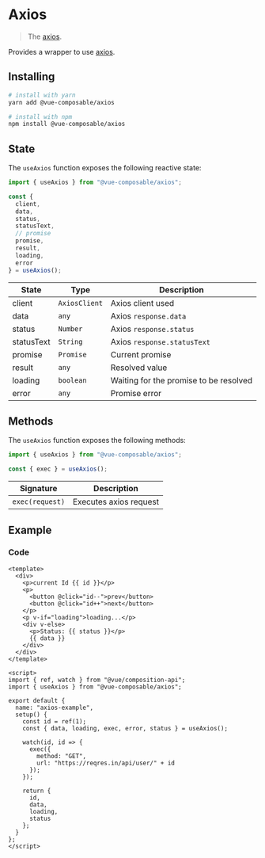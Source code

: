 # Axios

> The [axios](https://github.com/axios/axios).

Provides a wrapper to use [axios](https://github.com/axios/axios).

## Installing

```bash
# install with yarn
yarn add @vue-composable/axios

# install with npm
npm install @vue-composable/axios
```

## State

The `useAxios` function exposes the following reactive state:

```js
import { useAxios } from "@vue-composable/axios";

const {
  client,
  data,
  status,
  statusText,
  // promise
  promise,
  result,
  loading,
  error
} = useAxios();
```

| State      | Type          | Description                            |
| ---------- | ------------- | -------------------------------------- |
| client     | `AxiosClient` | Axios client used                      |
| data       | `any`         | Axios `response.data`                  |
| status     | `Number`      | Axios `response.status`                |
| statusText | `String`      | Axios `response.statusText`            |
| promise    | `Promise`     | Current promise                        |
| result     | `any`         | Resolved value                         |
| loading    | `boolean`     | Waiting for the promise to be resolved |
| error      | `any`         | Promise error                          |

## Methods

The `useAxios` function exposes the following methods:

```js
import { useAxios } from "@vue-composable/axios";

const { exec } = useAxios();
```

| Signature       | Description            |
| --------------- | ---------------------- |
| `exec(request)` | Executes axios request |

## Example

<ClientOnly>
<axios-example/>
</ClientOnly>

### Code

```vue
<template>
  <div>
    <p>current Id {{ id }}</p>
    <p>
      <button @click="id--">prev</button>
      <button @click="id++">next</button>
    </p>
    <p v-if="loading">loading...</p>
    <div v-else>
      <p>Status: {{ status }}</p>
      {{ data }}
    </div>
  </div>
</template>

<script>
import { ref, watch } from "@vue/composition-api";
import { useAxios } from "@vue-composable/axios";

export default {
  name: "axios-example",
  setup() {
    const id = ref(1);
    const { data, loading, exec, error, status } = useAxios();

    watch(id, id => {
      exec({
        method: "GET",
        url: "https://reqres.in/api/user/" + id
      });
    });

    return {
      id,
      data,
      loading,
      status
    };
  }
};
</script>
```
